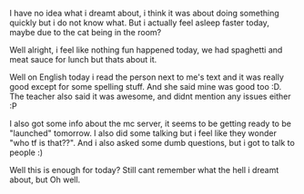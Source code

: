 I have no idea what i dreamt about, i think it was about doing something quickly but i do not know what. But i actually feel asleep faster today, maybe due to the cat being in the room?

Well alright, i feel like nothing fun happened today, we had spaghetti and meat sauce for lunch but thats about it.

Well on English today i read the person next to me's text and it was really good except for some spelling stuff. And she said mine was good too :D. The teacher also said it was awesome, and didnt mention any issues either :P

I also got some info about the mc server, it seems to be getting ready to be "launched" tomorrow. I also did some talking but i feel like they wonder "who tf is that??". And i also asked some dumb questions, but i got to talk to people :)

Well this is enough for today? Still cant remember what the hell i dreamt about, but Oh well. 